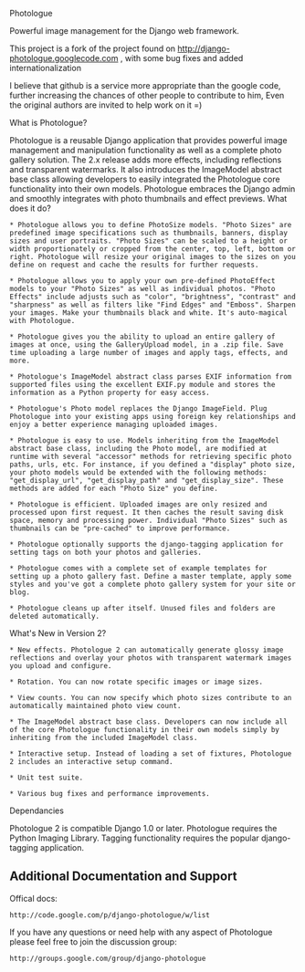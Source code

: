 Photologue

Powerful image management for the Django web framework.


This project is a fork of the project found on http://django-photologue.googlecode.com , with some bug fixes and added internationalization

I believe that github is a service more appropriate than the google code, further increasing the chances of other people to contribute to him, Even the original authors are invited to help work on it =)


What is Photologue?

Photologue is a reusable Django application that provides powerful image management and manipulation functionality as well as a complete photo gallery solution. The 2.x release adds more effects, including reflections and transparent watermarks. It also introduces the ImageModel abstract base class allowing developers to easily integrated the Photologue core functionality into their own models. Photologue embraces the Django admin and smoothly integrates with photo thumbnails and effect previews.
What does it do?

    * Photologue allows you to define PhotoSize models. "Photo Sizes" are predefined image specifications such as thumbnails, banners, display sizes and user portraits. "Photo Sizes" can be scaled to a height or width proportionately or cropped from the center, top, left, bottom or right. Photologue will resize your original images to the sizes on you define on request and cache the results for further requests. 

    * Photologue allows you to apply your own pre-defined PhotoEffect models to your "Photo Sizes" as well as individual photos. "Photo Effects" include adjusts such as "color", "brightness", "contrast" and "sharpness" as well as filters like "Find Edges" and "Emboss". Sharpen your images. Make your thumbnails black and white. It's auto-magical with Photologue. 

    * Photologue gives you the ability to upload an entire gallery of images at once, using the GalleryUpload model, in a .zip file. Save time uploading a large number of images and apply tags, effects, and more. 

    * Photologue's ImageModel abstract class parses EXIF information from supported files using the excellent EXIF.py module and stores the information as a Python property for easy access. 

    * Photologue's Photo model replaces the Django ImageField. Plug Photologue into your existing apps using foreign key relationships and enjoy a better experience managing uploaded images. 

    * Photologue is easy to use. Models inheriting from the ImageModel abstract base class, including the Photo model, are modified at runtime with several "accessor" methods for retrieving specific photo paths, urls, etc. For instance, if you defined a "display" photo size, your photo models would be extended with the following methods: "get_display_url", "get_display_path" and "get_display_size". These methods are added for each "Photo Size" you define. 

    * Photologue is efficient. Uploaded images are only resized and processed upon first request. It then caches the result saving disk space, memory and processing power. Individual "Photo Sizes" such as thumbnails can be "pre-cached" to improve performance. 

    * Photologue optionally supports the django-tagging application for setting tags on both your photos and galleries. 

    * Photologue comes with a complete set of example templates for setting up a photo gallery fast. Define a master template, apply some styles and you've got a complete photo gallery system for your site or blog. 

    * Photologue cleans up after itself. Unused files and folders are deleted automatically. 

What's New in Version 2?

    * New effects. Photologue 2 can automatically generate glossy image reflections and overlay your photos with transparent watermark images you upload and configure. 

    * Rotation. You can now rotate specific images or image sizes. 

    * View counts. You can now specify which photo sizes contribute to an automatically maintained photo view count. 

    * The ImageModel abstract base class. Developers can now include all of the core Photologue functionality in their own models simply by inheriting from the included ImageModel class. 

    * Interactive setup. Instead of loading a set of fixtures, Photologue 2 includes an interactive setup command. 

    * Unit test suite. 

    * Various bug fixes and performance improvements. 

Dependancies

Photologue 2 is compatible Django 1.0 or later. Photologue requires the Python Imaging Library. Tagging functionality requires the popular django-tagging application. 


Additional Documentation and Support
------------------------------------

Offical docs:

    http://code.google.com/p/django-photologue/w/list

If you have any questions or need help with any aspect of Photologue please feel free to join the discussion group:

    http://groups.google.com/group/django-photologue